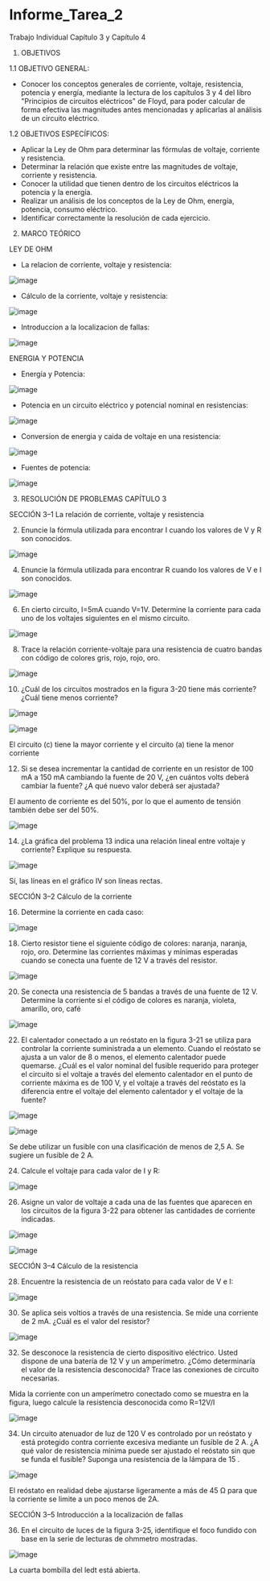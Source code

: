 # Informe_Tarea_2
Trabajo Individual Capítulo 3 y Capítulo 4

1. OBJETIVOS

1.1 OBJETIVO GENERAL:

- Conocer los conceptos generales de corriente, voltaje, resistencia, potencia y energía, mediante la lectura de los capítulos 3 y 4 del libro "Principios de circuitos eléctricos" de Floyd, para poder calcular de forma efectiva las magnitudes antes mencionadas y aplicarlas al análisis de un circuito eléctrico.

1.2 OBJETIVOS ESPECÍFICOS:

-  Aplicar la Ley de Ohm para determinar las fórmulas de voltaje, corriente y resistencia.
-  Determinar la relación que existe entre las magnitudes de voltaje, corriente y resistencia.
-  Conocer la utilidad que tienen dentro de los circuitos eléctricos la potencia y la energía.
-  Realizar un análisis de los conceptos de la Ley de Ohm, energía, potencia, consumo eléctrico.
-  Identificar correctamente la resolución de cada ejercicio.

2. MARCO TEÓRICO

LEY DE OHM
- La relacion de corriente, voltaje y resistencia:

![image](https://user-images.githubusercontent.com/105623628/169854122-79ead9ea-88e0-4b14-8ae9-d8677afe512d.png)

- Cálculo de la corriente, voltaje y resistencia:

![image](https://user-images.githubusercontent.com/105623628/169856197-053a7b4b-d01e-47b8-81eb-66e13728ddcc.png)

- Introduccion a la localizacion de fallas:

![image](https://user-images.githubusercontent.com/105623628/169856375-82785b89-0ecb-4569-b69f-3b60962a0747.png)

ENERGIA Y POTENCIA
- Energía y Potencia:

![image](https://user-images.githubusercontent.com/105623628/169856756-688bb808-9524-49f5-9e96-94b16400f17d.png)

- Potencia en un circuito eléctrico y potencial nominal en resistencias:

![image](https://user-images.githubusercontent.com/105623628/169856886-e57ad881-4777-4e03-8cd3-449f32be7c0d.png)

- Conversion de energia y caida de voltaje en una resistencia:

![image](https://user-images.githubusercontent.com/105623628/169856991-bfeae423-b34c-4a6f-9237-5c2a485d10ca.png)

- Fuentes de potencia: 

![image](https://user-images.githubusercontent.com/105623628/169857126-056a8896-ed32-487c-9ff3-15b97582adfc.png)

3. RESOLUCIÓN DE PROBLEMAS CAPÍTULO 3

SECCIÓN 3–1 La relación de corriente, voltaje y resistencia

2. Enuncie la fórmula utilizada para encontrar I cuando los valores de V y R son conocidos.

![image](https://user-images.githubusercontent.com/105623628/169920747-5df22851-6085-4f17-b933-7cfaa6ed0f45.png)

4. Enuncie la fórmula utilizada para encontrar R cuando los valores de V e I son conocidos.

![image](https://user-images.githubusercontent.com/105623628/169920785-f92538c6-6b32-46bc-92ed-e31ea1c970a0.png)

6. En cierto circuito, I=5mA cuando V=1V. Determine la corriente para cada uno de los voltajes siguientes en el mismo circuito.

![image](https://user-images.githubusercontent.com/105623628/169920878-6264e01b-4e6d-41a1-a51f-8e8413f93052.png)

8. Trace la relación corriente-voltaje para una resistencia de cuatro bandas con código de colores gris, rojo,
rojo, oro.

![image](https://user-images.githubusercontent.com/105623628/169920961-0f00fb4e-e580-4ebc-a530-e11265c1001b.png)

10. ¿Cuál de los circuitos mostrados en la figura 3-20 tiene más corriente? ¿Cuál tiene menos corriente?

![image](https://user-images.githubusercontent.com/105623628/169920996-953e0e92-537d-4b00-9ced-55a95726d7fc.png)

![image](https://user-images.githubusercontent.com/105623628/169921008-f97d0f16-43b7-42a3-be14-df44ac773a82.png)

El circuito (c) tiene la mayor corriente y el circuito (a) tiene la menor corriente  

12. Si se desea incrementar la cantidad de corriente en un resistor de 100 mA a 150 mA cambiando la fuente de 20 V, ¿en cuántos volts deberá cambiar la fuente? ¿A qué nuevo valor deberá ser ajustada?

El aumento de corriente es del 50%, por lo que el aumento de tensión también debe ser del 50%.

![image](https://user-images.githubusercontent.com/105623628/169921193-ac212991-0bc5-4402-9b5d-33d7b061ea2d.png)

14. ¿La gráfica del problema 13 indica una relación lineal entre voltaje y corriente? Explique su respuesta.

![image](https://user-images.githubusercontent.com/105623628/169921209-de9f2a54-ec5e-4c9f-be75-aae58bd5d8e7.png)

Sí, las líneas en el gráfico IV son líneas rectas.

SECCIÓN 3–2 Cálculo de la corriente

16. Determine la corriente en cada caso:

![image](https://user-images.githubusercontent.com/105623628/169921253-b8cdd650-557e-4b10-a9b4-06bbfefbd3f4.png)

18. Cierto resistor tiene el siguiente código de colores: naranja, naranja, rojo, oro. Determine las corrientes máximas y mínimas esperadas cuando se conecta una fuente de 12 V a través del resistor.

![image](https://user-images.githubusercontent.com/105623628/169921313-55647910-6c61-4184-ae92-9a5ec3adddcf.png)

20. Se conecta una resistencia de 5 bandas a través de una fuente de 12 V. Determine la corriente si el código
de colores es naranja, violeta, amarillo, oro, café

![image](https://user-images.githubusercontent.com/105623628/169921367-1729710d-b0d0-4153-bcb7-df33eda0ea10.png)

22. El calentador conectado a un reóstato en la figura 3-21 se utiliza para controlar la corriente suministrada a un elemento. Cuando el reóstato se ajusta a un valor de 8 o menos, el elemento calentador puede quemarse. ¿Cuál es el valor nominal del fusible requerido para proteger el circuito
si el voltaje a través del elemento calentador en el punto de corriente máxima es de 100 V, y el voltaje
a través del reóstato es la diferencia entre el voltaje del elemento calentador y el voltaje de la fuente?

![image](https://user-images.githubusercontent.com/105623628/169921471-d88c0b21-1d38-4393-9694-79865c7e8429.png)

![image](https://user-images.githubusercontent.com/105623628/169921506-e24bb3d4-803a-4fda-81e1-b3fab8936907.png)

Se debe utilizar un fusible con una clasificación de menos de 2,5 A. Se sugiere un fusible de 2 A.

24. Calcule el voltaje para cada valor de I y R:

![image](https://user-images.githubusercontent.com/105623628/169921521-803ece85-1ab2-4d72-aa2d-a459aa9ddd87.png)

26. Asigne un valor de voltaje a cada una de las fuentes que aparecen en los circuitos de la figura 3-22 para obtener las cantidades de corriente indicadas.

![image](https://user-images.githubusercontent.com/105623628/169921541-644126f0-b9f2-4b3c-b737-ba37919e0144.png)

![image](https://user-images.githubusercontent.com/105623628/169921753-80bd7621-13b2-441a-b80e-46dc1852518d.png)

SECCIÓN 3–4 Cálculo de la resistencia

28. Encuentre la resistencia de un reóstato para cada valor de V e I:

![image](https://user-images.githubusercontent.com/105623628/169921817-327f3ecb-4b74-4e96-846d-e11e0db9d78b.png)

30. Se aplica seis voltios a través de una resistencia. Se mide una corriente de 2 mA. ¿Cuál es el valor del resistor?

![image](https://user-images.githubusercontent.com/105623628/169921863-084e6037-62bc-4f0e-a7b2-8e4d6d1e6576.png)

32. Se desconoce la resistencia de cierto dispositivo eléctrico. Usted dispone de una batería de 12 V y un
amperímetro. ¿Cómo determinaría el valor de la resistencia desconocida? Trace las conexiones de circuito necesarias.

Mida la corriente con un amperímetro conectado como se muestra en la figura, luego calcule la resistencia desconocida como R=12V/I

![image](https://user-images.githubusercontent.com/105623628/169921912-e6bede9d-573e-4065-872d-001ab3d59090.png)

34. Un circuito atenuador de luz de 120 V es controlado por un reóstato y está protegido contra corriente
excesiva mediante un fusible de 2 A. ¿A qué valor de resistencia mínima puede ser ajustado el reóstato sin que se funda el fusible? Suponga una resistencia de la lámpara de 15 .

![image](https://user-images.githubusercontent.com/105623628/169921949-63de34db-dde4-4ff0-9aba-881ec243b4f5.png)

El reóstato en realidad debe ajustarse ligeramente a más de 45 Ω para que la corriente se limite a un poco menos de 2A.

SECCIÓN 3–5 Introducción a la localización de fallas

36. En el circuito de luces de la figura 3-25, identifique el foco fundido con base en la serie de lecturas de
ohmmetro mostradas.

![image](https://user-images.githubusercontent.com/105623628/169921983-296533dc-d3aa-4fab-8b5d-b2365f538637.png)

La cuarta bombilla del ledt está abierta.

















